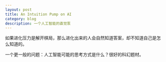 ```yaml
---
layout: post
title: An Intuition Pump on AI
category: blog
description: 一个人工智能的直觉泵
---
```

如果进化压力是解开棋局，那么进化出来的人会自然知道答案，却不知道自己是怎么知道的。

一个更一般的问题：人工智能可能的思考方式是什么？很好的科幻题材。
